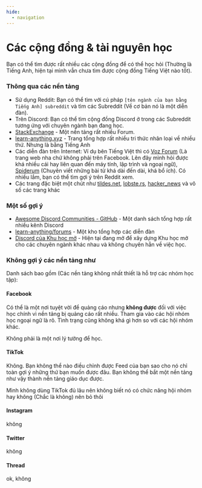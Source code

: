 ```yaml
---
hide:
  - navigation
---
```


# Các cộng đồng & tài nguyên học

Bạn có thể tìm được rất nhiều các cộng đồng để có thể học hỏi (Thường là Tiếng Anh, hiện tại mình vẫn chưa tìm được cộng đồng Tiếng Việt nào tốt).

### Thông qua các nền tảng
- Sử dụng Reddit: Bạn có thể tìm với cú pháp `[tên ngành của bạn bằng Tiếng Anh] subreddit` và tìm các Subreddit (Về cơ bản nó là một diễn đàn). 
- Trên Discord: Bạn có thể tìm cộng đồng Discord ở trong các Subreddit tương ứng với chuyên ngành bạn đang học.
- [StackExchange](https://stackexchange.com/) - Một nền tảng rất nhiều Forum.
- [learn-anything.xyz](https://learn-anything.xyz/) - Trang tổng hợp rất nhiều tri thức nhân loại về nhiều thứ. Nhưng là bằng Tiếng Anh
- Các diễn đàn trên Internet: Ví dụ bên Tiếng Việt thì có [Voz Forum](https://voz.vn/) (Là trang web nha chứ không phải trên Facebook. Lên đây mình hỏi được khá nhiều cái hay liên quan đến máy tính, lập trình và ngoại ngữ), [Spiderum](https://spiderum.com/) (Chuyên viết những bài từ khá dài đến dài, khá bổ ích). Có nhiều lắm, bạn có thể tìm gợi ý trên Reddit xem.
- Các trang đặc biệt một chút như [tildes.net](https://tildes.net/), [lobste.rs](https://lobste.rs/), [hacker_news](https://news.ycombinator.com/) và vô số các trang khác

### Một số gợi ý

- [Awesome Discord Communities - GitHub](https://github.com/mhxion/awesome-discord-communities) - Một danh sách tổng hợp rất nhiều kênh Discord
- [learn-anything/forums](https://github.com/learn-anything/forums) - Một kho tổng hợp các diễn đàn
- [Discord của Khu học mở](https://discord.gg/ZyEn4TTyEM) - Hiện tại đang mở để xây dựng Khu học mở cho các chuyên ngành khác nhau và không chuyên hẳn về việc học.


### Không gợi ý các nền tảng như 
Danh sách bao gồm (Các nền tảng không nhất thiết là hỗ trợ các nhóm học tập):

#### Facebook
Có thể là một nơi tuyệt vời để quảng cáo nhưng **không được** đối với việc học chính vì nền tảng bị quảng cáo rất nhiều. Tham gia vào các hội nhóm học ngoại ngữ là rõ. Tình trạng cũng không khá gì hơn so với các hội nhóm khác.

Không phải là một nơi lý tưởng để học.

#### TikTok
Không. Bạn không thể nào điều chỉnh được Feed của bạn sao cho nó chỉ toàn gợi ý những thứ bạn muốn được đâu. Bạn không thể bắt một nền tảng như vậy thành nền tảng giáo dục được. 

Mình không dùng TikTok đủ lâu nên không biết nó có chức năng hội nhóm hay không (Chắc là không) nên bỏ thôi

#### Instagram
không

#### Twitter
không

#### Thread
ok, không




